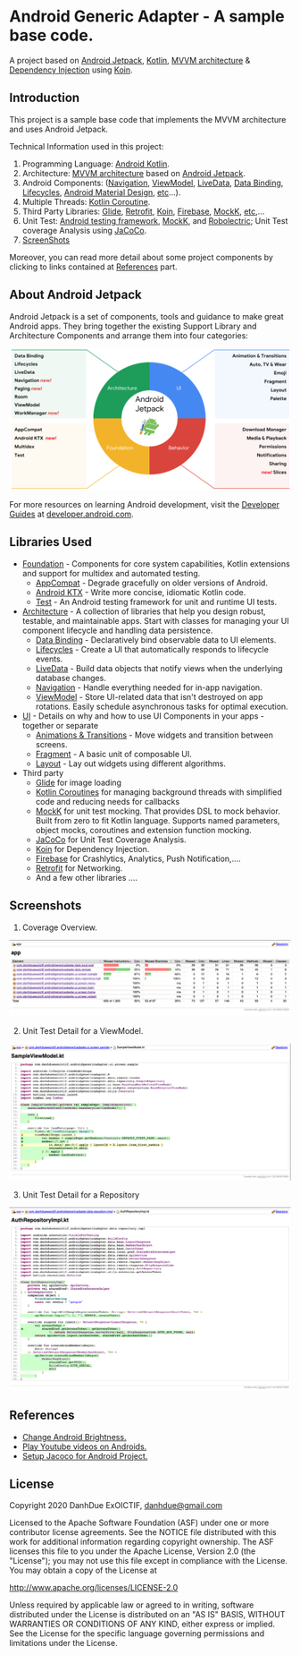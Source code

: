 Android Generic Adapter - A sample base code.
=============================================

A project based on [Android Jetpack][0], [Kotlin][29], [MVVM architecture][28] & [Dependency Injection][27] using [Koin][24].

Introduction
------------

This project is a sample base code that implements the MVVM architecture and uses Android Jetpack.

Technical Information used in this project:

1. Programming Language: [Android Kotlin][29].
2. Architecture: [MVVM architecture][28] based on [Android Jetpack][0].
3. Android Components: ([Navigation][8], [ViewModel][9], [LiveData][7], [Data Binding][5], [Lifecycles][6], [Android Material Design][31], [etc][16]...).
4. Multiple Threads: [Kotlin Coroutine][26].
5. Third Party Libraries: [Glide][14], [Retrofit][30], [Koin][24], [Firebase][25], [MockK][22], [etc][16],...
6. Unit Test: [Android testing framework][3], [MockK][22], and [Robolectric][32]; Unit Test coverage Analysis using [JaCoCo][23].
7. [ScreenShots][17]

Moreover, you can read more detail about some project components by clicking to links contained at [References][18] part.

About Android Jetpack
---------------------

Android Jetpack is a set of components, tools and guidance to make great Android apps. They bring
together the existing Support Library and Architecture Components and arrange them into four
categories:

![Android Jetpack](screenshots/jetpack_donut.png "Android Jetpack Components")

For more resources on learning Android development, visit the
[Developer Guides](https://developer.android.com/guide/) at
[developer.android.com](https://developer.android.com).

Libraries Used
--------------

* [Foundation][0] - Components for core system capabilities, Kotlin extensions and support for
  multidex and automated testing.
  * [AppCompat][1] - Degrade gracefully on older versions of Android.
  * [Android KTX][2] - Write more concise, idiomatic Kotlin code.
  * [Test][3] - An Android testing framework for unit and runtime UI tests.
* [Architecture][4] - A collection of libraries that help you design robust, testable, and
  maintainable apps. Start with classes for managing your UI component lifecycle and handling data
  persistence.
  * [Data Binding][5] - Declaratively bind observable data to UI elements.
  * [Lifecycles][6] - Create a UI that automatically responds to lifecycle events.
  * [LiveData][7] - Build data objects that notify views when the underlying database changes.
  * [Navigation][8] - Handle everything needed for in-app navigation.
  * [ViewModel][9] - Store UI-related data that isn't destroyed on app rotations. Easily schedule
     asynchronous tasks for optimal execution.
* [UI][10] - Details on why and how to use UI Components in your apps - together or separate
  * [Animations & Transitions][11] - Move widgets and transition between screens.
  * [Fragment][12] - A basic unit of composable UI.
  * [Layout][13] - Lay out widgets using different algorithms.
* Third party
  * [Glide][14] for image loading
  * [Kotlin Coroutines][15] for managing background threads with simplified code and reducing needs for callbacks
  * [MockK][22] for unit test mocking. That provides DSL to mock behavior. Built from zero to fit Kotlin language.
    Supports named parameters, object mocks, coroutines and extension function mocking.
  * [JaCoCo][23] for Unit Test Coverage Analysis.
  * [Koin][24] for Dependency Injection.
  * [Firebase][25] for Crashlytics, Analytics, Push Notification,....
  * [Retrofit][30] for Networking.
  * And a few other libraries ....

[0]: https://developer.android.com/jetpack/components
[1]: https://developer.android.com/topic/libraries/support-library/packages#v7-appcompat
[2]: https://developer.android.com/kotlin/ktx
[3]: https://developer.android.com/training/testing/
[4]: https://developer.android.com/jetpack/arch/
[5]: https://developer.android.com/topic/libraries/data-binding/
[6]: https://developer.android.com/topic/libraries/architecture/lifecycle
[7]: https://developer.android.com/topic/libraries/architecture/livedata
[8]: https://developer.android.com/topic/libraries/architecture/navigation/
[9]: https://developer.android.com/topic/libraries/architecture/viewmodel
[10]: https://developer.android.com/guide/topics/ui
[11]: https://developer.android.com/training/animation/
[12]: https://developer.android.com/guide/components/fragments
[13]: https://developer.android.com/guide/topics/ui/declaring-layout
[14]: https://bumptech.github.io/glide/
[15]: https://kotlinlang.org/docs/reference/coroutines-overview.html
[16]: https://github.com/DanhDue/AndroidGenericAdapter#libraries-used
[17]: https://github.com/DanhDue/AndroidGenericAdapter#screenshots
[18]: https://github.com/DanhDue/AndroidGenericAdapter#references
[19]: https://viblo.asia/p/change-android-application-brightness-like-a-boss-djeZ1ok85Wz
[20]: https://viblo.asia/p/how-to-play-youtube-videos-in-an-android-webview-with-just-a-few-lines-of-code-RQqKL9mbZ7z
[21]: https://viblo.asia/p/setup-jacoco-for-android-project-gGJ59zB9KX2
[22]: https://mockk.io/
[23]: https://www.jacoco.org/jacoco/trunk/index.html
[24]: https://insert-koin.io/
[25]: https://firebase.google.com/
[26]: https://kotlinlang.org/docs/reference/coroutines-overview.html
[27]: https://en.wikipedia.org/wiki/Dependency_injection
[28]: https://en.wikipedia.org/wiki/Model%E2%80%93view%E2%80%93viewmodel
[29]: https://kotlinlang.org/
[30]: https://square.github.io/retrofit/
[31]: https://material.io/develop/android/
[32]: http://robolectric.org/

Screenshots
-----------
1. Coverage Overview.

![Coverage Overview](screenshots/unit_tests_coverage_overview.png "Coverage Overview.")

2. Unit Test Detail for a ViewModel.

![Unit Test Detail for ViewModel](screenshots/unit_tests_view_model_detail.png "Unit Test Detail for ViewModel.")

3. Unit Test Detail for a Repository

![Unit Test Detail for Repository](screenshots/unit_tests_repository_detail.png "Unit Test Detail for Repository.")

References
----------
* [Change Android Brightness.][19]
* [Play Youtube videos on Androids.][20]
* [ Setup Jacoco for Android Project.][21]

License
-------

Copyright 2020 DanhDue ExOICTIF, danhdue@gmail.com

Licensed to the Apache Software Foundation (ASF) under one or more contributor
license agreements.  See the NOTICE file distributed with this work for
additional information regarding copyright ownership.  The ASF licenses this
file to you under the Apache License, Version 2.0 (the "License"); you may not
use this file except in compliance with the License.  You may obtain a copy of
the License at

  http://www.apache.org/licenses/LICENSE-2.0

Unless required by applicable law or agreed to in writing, software
distributed under the License is distributed on an "AS IS" BASIS, WITHOUT
WARRANTIES OR CONDITIONS OF ANY KIND, either express or implied.  See the
License for the specific language governing permissions and limitations under
the License.
